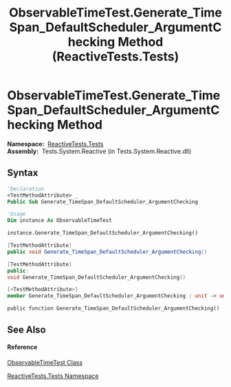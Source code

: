 ﻿---
title: ObservableTimeTest.Generate_TimeSpan_DefaultScheduler_ArgumentChecking Method  (ReactiveTests.Tests)
TOCTitle: Generate_TimeSpan_DefaultScheduler_ArgumentChecking Method
ms:assetid: M:ReactiveTests.Tests.ObservableTimeTest.Generate_TimeSpan_DefaultScheduler_ArgumentChecking
ms:mtpsurl: https://msdn.microsoft.com/en-us/library/reactivetests.tests.observabletimetest.generate_timespan_defaultscheduler_argumentchecking(v=VS.103)
ms:contentKeyID: 36619387
ms.date: 06/28/2011
mtps_version: v=VS.103
f1_keywords:
- ReactiveTests.Tests.ObservableTimeTest.Generate_TimeSpan_DefaultScheduler_ArgumentChecking
dev_langs:
- CSharp
- JScript
- VB
- FSharp
- c++
---

# ObservableTimeTest.Generate\_TimeSpan\_DefaultScheduler\_ArgumentChecking Method

**Namespace:**  [ReactiveTests.Tests](hh289046\(v=vs.103\).md)  
**Assembly:**  Tests.System.Reactive (in Tests.System.Reactive.dll)

## Syntax

``` vb
'Declaration
<TestMethodAttribute> _
Public Sub Generate_TimeSpan_DefaultScheduler_ArgumentChecking
```

``` vb
'Usage
Dim instance As ObservableTimeTest

instance.Generate_TimeSpan_DefaultScheduler_ArgumentChecking()
```

``` csharp
[TestMethodAttribute]
public void Generate_TimeSpan_DefaultScheduler_ArgumentChecking()
```

``` c++
[TestMethodAttribute]
public:
void Generate_TimeSpan_DefaultScheduler_ArgumentChecking()
```

``` fsharp
[<TestMethodAttribute>]
member Generate_TimeSpan_DefaultScheduler_ArgumentChecking : unit -> unit 
```

``` jscript
public function Generate_TimeSpan_DefaultScheduler_ArgumentChecking()
```

## See Also

#### Reference

[ObservableTimeTest Class](hh315045\(v=vs.103\).md)

[ReactiveTests.Tests Namespace](hh289046\(v=vs.103\).md)

